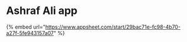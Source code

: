# Ashraf Ali app

{% embed url="https://www.appsheet.com/start/29bac71e-fc98-4b70-a27f-5fe943157a07" %}
